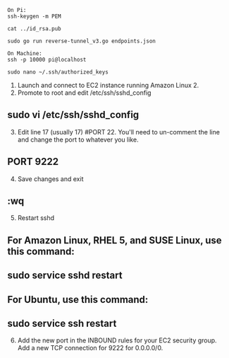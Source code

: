 ```
On Pi:
ssh-keygen -m PEM

cat ../id_rsa.pub

sudo go run reverse-tunnel_v3.go endpoints.json

On Machine:
ssh -p 10000 pi@localhost

sudo nano ~/.ssh/authorized_keys
```
1. Launch and connect to EC2 instance running Amazon Linux 2.
2. Promote to root and edit /etc/ssh/sshd_config 
## sudo vi /etc/ssh/sshd_config
3. Edit line 17 (usually 17) #PORT 22. You'll need to un-comment the line and change the port to whatever you like. 
## PORT 9222
4. Save changes and exit
## :wq
5. Restart sshd 
## For Amazon Linux, RHEL 5, and SUSE Linux, use this command:
## sudo service sshd restart
## For Ubuntu, use this command:
## sudo service ssh restart
6. Add the new port in the INBOUND rules for your EC2 security group. Add a new TCP connection for 9222 for 0.0.0.0/0.
